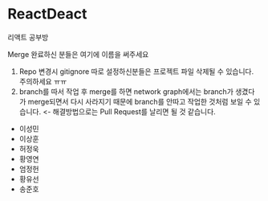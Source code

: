 # ReactDeact

리액트 공부방

Merge 완료하신 분들은 여기에 이름을 써주세요

1. Repo 변경시 gitignore 따로 설정하신분들은 프로젝트 파일 삭제될 수 있습니다. 주의하세요 ㅠㅠ
2. branch를 따서 작업 후 merge를 하면 network graph에서는 branch가 생겼다가 merge되면서 다시 사라지기 때문에 branch를 안따고 작업한 것처럼 보일 수 있습니다. <- 해결방법으로는 Pull Request를 날리면 될 것 같습니다.

- 이성민
- 이상훈
- 허정욱
- 황영연
- 엄정헌
- 황유선
- 송준호